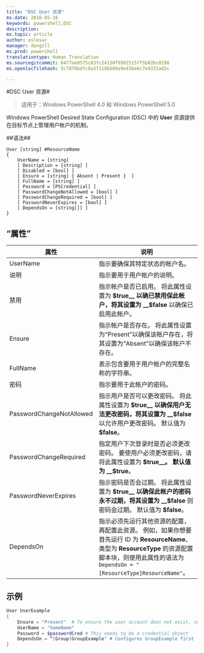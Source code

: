 ```yaml
---
title: "DSC User 资源"
ms.date: 2016-05-16
keywords: powershell,DSC
description: 
ms.topic: article
author: eslesar
manager: dongill
ms.prod: powershell
translationtype: Human Translation
ms.sourcegitcommit: 6477ae8575c83fc24150f9502515ff5b82bc8198
ms.openlocfilehash: 5c7878bdfc8a3f118b569a9e43be6c7e4333ad2c

---
```


#DSC User 资源#

 
>适用于：Windows PowerShell 4.0 和 Windows PowerShell 5.0


Windows PowerShell Desired State Configuration (DSC) 中的 __User__ 资源提供在目标节点上管理用户帐户的机制。


##语法##

```
User [string] #ResourceName
{
    UserName = [string]
    [ Description = [string] ]
    [ Disabled = [bool] ]
    [ Ensure = [string] { Absent | Present }  ]
    [ FullName = [string] ]
    [ Password = [PSCredential] ]
    [ PasswordChangeNotAllowed = [bool] ]
    [ PasswordChangeRequired = [bool] ]
    [ PasswordNeverExpires = [bool] ]
    [ DependsOn = [string[]] ]
}
```

## “属性”
|  属性  |  说明   | 
|---|---| 
| UserName| 指示要确保其特定状态的帐户名。| 
| 说明| 指示要用于用户帐户的说明。| 
| 禁用| 指示帐户是否已启用。 将此属性设置为 __$true__ 以确已禁用保此帐户，将其设置为 __$false__ 以确保已启用此帐户。| 
| Ensure| 指示帐户是否存在。 将此属性设置为“Present”以确保该帐户存在，将其设置为“Absent”以确保该帐户不存在。| 
| FullName| 表示包含要用于用户帐户的完整名称的字符串。| 
| 密码| 指示要用于此帐户的密码。 | 
| PasswordChangeNotAllowed| 指示用户是否可以更改密码。 将此属性设置为 __$true__ 以确保用户无法更改密码，将其设置为 __$false__ 以允许用户更改密码。 默认值为 __$false__。| 
| PasswordChangeRequired| 指定用户下次登录时是否必须更改密码。 要使用户必须更改密码，请将此属性设置为 __$true__。 默认值为 __$true__。| 
| PasswordNeverExpires| 指示密码是否会过期。 将此属性设置为 __$true__ 以确保此帐户的密码永不过期，将其设置为 __$false__ 则密码会过期。 默认值为 __$false__。| 
| DependsOn | 指示必须先运行其他资源的配置，再配置此资源。 例如，如果你想要首先运行 ID 为 __ResourceName__、类型为 __ResourceType__ 的资源配置脚本块，则使用此属性的语法为 `DependsOn = "[ResourceType]ResourceName"`。| 

## 示例

```powershell
User UserExample
{
    Ensure = "Present"  # To ensure the user account does not exist, set Ensure to "Absent"
    UserName = "SomeName"
    Password = $passwordCred # This needs to be a credential object
    DependsOn = “[Group]GroupExample" # Configures GroupExample first
}
```




<!--HONumber=Jun16_HO4-->


